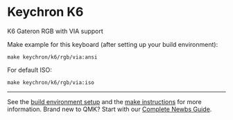 # Keychron K6

K6 Gateron RGB with VIA support

Make example for this keyboard (after setting up your build environment):

    make keychron/k6/rgb/via:ansi

For default ISO:

    make keychron/k6/rgb/via:iso
    
* * *

See the [build environment setup](https://docs.qmk.fm/#/getting_started_build_tools) and the [make instructions](https://docs.qmk.fm/#/getting_started_make_guide) for more information. Brand new to QMK? Start with our [Complete Newbs Guide](https://docs.qmk.fm/#/newbs).

